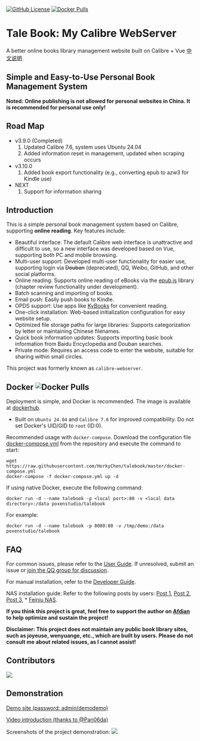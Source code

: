 [![GitHub License](https://img.shields.io/github/license/talebook/talebook?style=flat-square)](https://github.com/talebook/talebook/blob/master/LICENSE)
[![Docker Pulls](https://img.shields.io/docker/pulls/talebook/talebook.svg)](https://hub.docker.com/r/poxenstudio/talebook)


# Tale Book: My Calibre WebServer
A better online books library management website built on Calibre + Vue
[中文说明](documents/README.zh_CN.md)

## Simple and Easy-to-Use Personal Book Management System

**Noted: Online publishing is not allowed for personal websites in China. It is recommended for personal use only!**

## Road Map
* v3.9.0 (Completed)
    1. Updated Calibre 7.6, system uses Ubuntu 24.04
    2. Added information reset in management, updated when scraping occurs
* v3.10.0
    1. Added book export functionality (e.g., converting epub to azw3 for Kindle use)
* NEXT
    1. Support for information sharing

## Introduction
This is a simple personal book management system based on Calibre, supporting **online reading**. Key features include:
* Beautiful interface: The default Calibre web interface is unattractive and difficult to use, so a new interface was developed based on Vue, supporting both PC and mobile browsing.
* Multi-user support: Developed multi-user functionality for easier use, supporting login via ~~Douban~~ (deprecated), QQ, Weibo, GitHub, and other social platforms.
* Online reading: Supports online reading of eBooks via the [epub.js](https://github.com/intity/epubreader-js) library (chapter review functionality under development).
* Batch scanning and importing of books.
* Email push: Easily push books to Kindle.
* OPDS support: Use apps like [KyBooks](http://kybook-reader.com/) for convenient reading.
* One-click installation: Web-based initialization configuration for easy website setup.
* Optimized file storage paths for large libraries: Supports categorization by letter or maintaining Chinese filenames.
* Quick book information updates: Supports importing basic book information from Baidu Encyclopedia and Douban searches.
* Private mode: Requires an access code to enter the website, suitable for sharing within small circles.

This project was formerly known as `calibre-webserver`.

## Docker ![Docker Pulls](https://img.shields.io/docker/pulls/talebook/talebook.svg)

Deployment is simple, and Docker is recommended. The image is available at [dockerhub](https://hub.docker.com/r/talebook/talebook).
* Built on `Ubuntu 24.04` and `Calibre 7.6` for improved compatibility. Do not set Docker's UID/GID to `root` (ID:0).

Recommended usage with `docker-compose`. Download the configuration file [docker-compose.yml](docker-compose.yml) from the repository and execute the command to start:
```
wget https://raw.githubusercontent.com/HorkyChen/talebook/master/docker-compose.yml
docker-compose -f docker-compose.yml up -d
```

If using native Docker, execute the following command:

`docker run -d --name talebook -p <local port>:80 -v <local data directory>:/data poxenstudio/talebook`

For example:

`docker run -d --name talebook -p 8080:80 -v /tmp/demo:/data poxenstudio/talebook`

## FAQ

For common issues, please refer to the [User Guide](document/UserGuide.zh_CN.md). If unresolved, submit an issue or [join the QQ group for discussion](https://qm.qq.com/q/5lSfpJGsBq).

For manual installation, refer to the [Developer Guide](document/Development.zh_CN.md).

NAS installation guide: Refer to the following posts by users: [Post 1](https://post.smzdm.com/p/a992p6e0/), [Post 2](https://post.smzdm.com/p/a3d7ox0k/), [Post 3](https://odcn.top/2019/02/26/2734/), * [Feiniu NAS](https://club.fnnas.com/forum.php?mod=viewthread&tid=27403).

**If you think this project is great, feel free to support the author on [Afdian](https://afdian.net/@talebook) to help optimize and sustain the project!**

**Disclaimer: This project does not maintain any public book library sites, such as joyeuse, wenyuange, etc., which are built by users. Please do not consult me about related issues, as I cannot assist!**

## Contributors
[![](https://contrib.rocks/image?repo=HorkyChen/talebook)](https://github.com/HorkyChen/talebook/graphs/contributors)

## Demonstration

[Demo site (password: admin/demodemo)](http://demo.talebook.org)

[Video introduction (thanks to @Pan06da)](https://player.bilibili.com/player.html?aid=482258810&bvid=BV1AT411S7c3&cid=1018595245&page=1)

Screenshots of the project demonstration:
![](document/screenshot.png)

